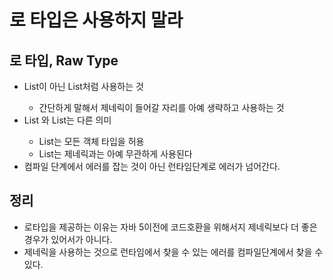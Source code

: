 # 로 타입은 사용하지 말라

## 로 타입, Raw Type
- List<String>이 아닌 List처럼 사용하는 것
  + 간단하게 말해서 제네릭이 들어갈 자리를 아예 생략하고 사용하는 것
- List<Objcet> 와 List는 다른 의미
  + List<Objcet>는 모든 객체 타입을 허용
  + List는 제네릭과는 아예 무관하게 사용된다
- 컴파일 단계에서 에러를 잡는 것이 아닌 런타임단계로 에러가 넘어간다.


## 정리
- 로타입을 제공하는 이유는 자바 5이전에 코드호환을 위해서지 제네릭보다 더 좋은 경우가 있어서가 아니다.
- 제네릭을 사용하는 것으로 런타임에서 찾을 수 있는 에러를 컴파일단계에서 찾을 수 있다.
